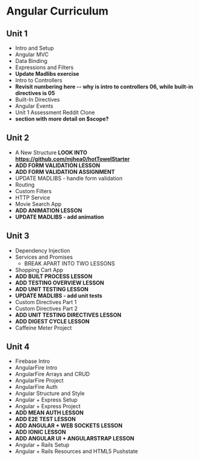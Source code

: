 # Angular Curriculum

## Unit 1

- Intro and Setup
- Angular MVC
- Data Binding
- Expressions and Filters 
- **Update Madlibs exercise**
- Intro to Controllers
- **Revisit numbering here -- why is intro to controllers 06, while built-in directives is 05**
- Built-In Directives
- Angular Events
- Unit 1 Assessment Reddit Clone
- **section with more detail on $scope?**


## Unit 2

- A New Structure **LOOK INTO https://github.com/mjhea0/hotTowelStarter**
- **ADD FORM VALIDATION LESSON**
- **ADD FORM VALIDATION ASSIGNMENT**
- UPDATE MADLIBS - handle form validation
- Routing
- Custom Filters
- HTTP Service
- Movie Search App
- **ADD ANIMATION LESSON**
- **UPDATE MADLIBS - add animation**


## Unit 3

- Dependency Injection
- Services and Promises
  - BREAK APART INTO TWO LESSONS
- Shopping Cart App
- **ADD BUILT PROCESS LESSON**
- **ADD TESTING OVERVIEW LESSON**
- **ADD UNIT TESTING LESSON**
- **UPDATE MADLIBS - add unit tests**
- Custom Directives Part 1
- Custom Directives Part 2
- **ADD UNIT TESTING DIRECTIVES LESSON**
- **ADD DIGEST CYCLE LESSON**
- Caffeine Meter Project


## Unit 4

- Firebase Intro
- AngularFire Intro
- AngularFire Arrays and CRUD
- AngularFire Project
- AngularFire Auth
- Angular Structure and Style
- Angular + Express Setup
- Angular + Express Project
- **ADD MEAN AUTH LESSON**
- **ADD E2E TEST LESSON**
- **ADD ANGULAR + WEB SOCKETS LESSON**
- **ADD IONIC LESSON**
- **ADD ANGULAR UI + ANGULARSTRAP LESSON**
- Angular + Rails Setup
- Angular + Rails Resources and HTML5 Pushstate
